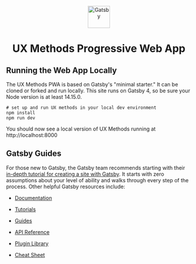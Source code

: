<p align="center">
  <a href="https://www.gatsbyjs.com/">
    <img alt="Gatsby" src="https://www.gatsbyjs.com/Gatsby-Monogram.svg" width="60" />
  </a>
</p>
<h1 align="center">
  UX Methods Progressive Web App
</h1>

## Running the Web App Locally
The UX Methods PWA is based on Gatsby's "minimal starter." It can be cloned or forked and run locally. This site runs on Gatsby 4, so be sure your Node version is at least 14.15.0.

```shell
# set up and run UX methods in your local dev environment
npm install
npm run dev
```

You should now see a local version of UX Methods running at http://localhost:8000

## Gatsby Guides
For those new to Gatsby, the Gatsby team recommends starting with their [in-depth tutorial for creating a site with Gatsby](https://www.gatsbyjs.com/tutorial/). It starts with zero assumptions about your level of ability and walks through every step of the process. Other helpful Gatsby resources include:

- [Documentation](https://www.gatsbyjs.com/docs/)

- [Tutorials](https://www.gatsbyjs.com/tutorial/)

- [Guides](https://www.gatsbyjs.com/tutorial/)

- [API Reference](https://www.gatsbyjs.com/docs/api-reference/)

- [Plugin Library](https://www.gatsbyjs.com/plugins)

- [Cheat Sheet](https://www.gatsbyjs.com/docs/cheat-sheet/)
